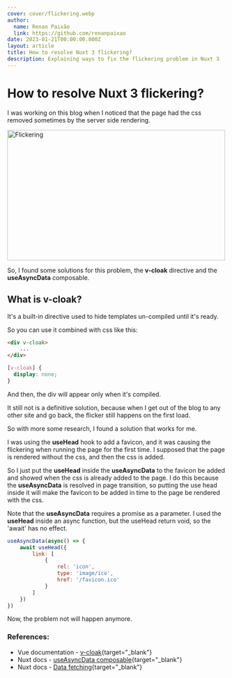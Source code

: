```yaml
---
cover: cover/flickering.webp
author:
  name: Renan Paixão
  link: https://github.com/renanpaixao
date: 2023-01-21T00:00:00.000Z
layout: article
title: How to resolve Nuxt 3 flickering?
description: Explaining ways to fix the flickering problem in Nuxt 3
---
```


# How to resolve Nuxt 3 flickering?

I was working on this blog when I noticed that the page had the css removed sometimes by the server side 
rendering.

<img alt="Flickering" style="margin: 0 auto" src="/posts/1.v-cloak/flickering.gif" width="500" height="300"/>


So, I found some solutions for this problem, the **v-cloak** directive and the **useAsyncData** composable.

## What is v-cloak?

It's a built-in directive used to hide templates un-compiled until it's ready.

So you can use it combined with css like this:

```html
<div v-cloak>
    ...
</div>
```

```css
[v-cloak] {
  display: none;
}
```

And then, the div will appear only when it's compiled.

It still not is a definitive solution, because when I get out of the blog to any other site and go back, 
the flicker still happens on the first load.

So with more some research, I found a solution that works for me.

I was using the **useHead** hook to add a favicon, and it was causing the flickering when running the page for the first 
time. I supposed that the page is rendered without the css, and then the css is added. 

So I just put the **useHead** inside the **useAsyncData** to the favicon be added and showed when the css is already added 
to the page. I do this because the **useAsyncData** is resolved in page transition, so putting the use head inside it will make
the favicon to be added in time to the page be rendered with the css.

Note that the **useAsyncData** requires a promise as a parameter. I used the **useHead** inside an async function, 
but the useHead return void, so the 'await' has no effect. 


```js
useAsyncData(async() => {
	await useHead({
		link: [
			{
				rel: 'icon',
				type: 'image/ico',
				href: '/favicon.ico'
			}
		]
	})
})
```

Now, the problem not will happen anymore. 

### References:
- Vue documentation - [v-cloak](https://vuejs.org/api/built-in-directives.html#v-cloak){target="_blank"} 
- Nuxt docs - [useAsyncData composable](https://nuxt.com/docs/api/composables/use-async-data){target="_blank"}
- Nuxt docs - [Data fetching](https://nuxtjs.org/docs/features/data-fetching){target="_blank"}



